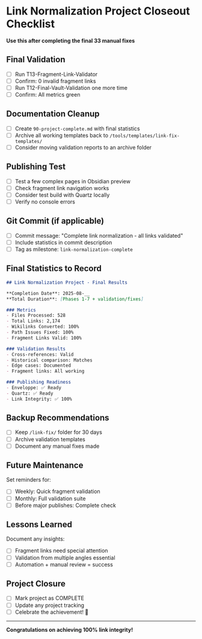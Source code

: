 # Link Normalization Project Closeout Checklist

**Use this after completing the final 33 manual fixes**

## Final Validation

- [ ] Run T13-Fragment-Link-Validator
- [ ] Confirm: 0 invalid fragment links
- [ ] Run T12-Final-Vault-Validation one more time
- [ ] Confirm: All metrics green

## Documentation Cleanup

- [ ] Create `90-project-complete.md` with final statistics
- [ ] Archive all working templates back to `/tools/templates/link-fix-templates/`
- [ ] Consider moving validation reports to an archive folder

## Publishing Test

- [ ] Test a few complex pages in Obsidian preview
- [ ] Check fragment link navigation works
- [ ] Consider test build with Quartz locally
- [ ] Verify no console errors

## Git Commit (if applicable)

- [ ] Commit message: "Complete link normalization - all links validated"
- [ ] Include statistics in commit description
- [ ] Tag as milestone: `link-normalization-complete`

## Final Statistics to Record

```markdown
## Link Normalization Project - Final Results

**Completion Date**: 2025-08-__
**Total Duration**: [Phases 1-7 + validation/fixes]

### Metrics
- Files Processed: 528
- Total Links: 2,174
- Wikilinks Converted: 100%
- Path Issues Fixed: 100%
- Fragment Links Valid: 100%

### Validation Results
- Cross-references: Valid
- Historical comparison: Matches
- Edge cases: Documented
- Fragment links: All working

### Publishing Readiness
- Enveloppe: ✅ Ready
- Quartz: ✅ Ready
- Link Integrity: ✅ 100%
```

## Backup Recommendations

- [ ] Keep `/link-fix/` folder for 30 days
- [ ] Archive validation templates
- [ ] Document any manual fixes made

## Future Maintenance

Set reminders for:
- [ ] Weekly: Quick fragment validation
- [ ] Monthly: Full validation suite
- [ ] Before major publishes: Complete check

## Lessons Learned

Document any insights:
- [ ] Fragment links need special attention
- [ ] Validation from multiple angles essential
- [ ] Automation + manual review = success

## Project Closure

- [ ] Mark project as COMPLETE
- [ ] Update any project tracking
- [ ] Celebrate the achievement! 🎉

---

**Congratulations on achieving 100% link integrity!**
